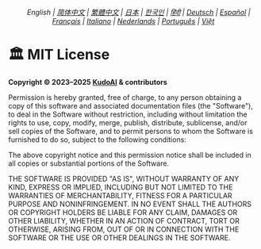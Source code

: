 <div align="center">
    <h6>
        <picture>
            <source type="image/svg+xml" media="(prefers-color-scheme: dark)" srcset="https://assets.chatgptjs.org/images/icons/earth/white/icon32.svg?v=e638eac">
           <img height=14 src="https://assets.chatgptjs.org/images/icons/earth/black/icon32.svg?v=e638eac">
        </picture>
        &nbsp;English |
        <a href="docs/zh-cn/LICENSE.md">简体中文</a> |
        <a href="docs/zh-tw/LICENSE.md">繁體中文</a> |
        <a href="docs/ja/LICENSE.md">日本</a> |
        <a href="docs/ko/LICENSE.md">한국인</a> |
        <a href="docs/hi/LICENSE.md">हिंदी</a> |
        <a href="docs/de/LICENSE.md">Deutsch</a> |
        <a href="docs/es/LICENSE.md">Español</a> |
        <a href="docs/fr/LICENSE.md">Français</a> |
        <a href="docs/it/LICENSE.md">Italiano</a> |
        <a href="docs/nl/LICENSE.md">Nederlands</a> |
        <a href="docs/pt/LICENSE.md">Português</a> |
        <a href="docs/vi/LICENSE.md">Việt</a>
    </h6>
</div>

# 🏛️ MIT License

**Copyright © 2023–2025 [KudoAI](https://github.com/KudoAI) & contributors**

Permission is hereby granted, free of charge, to any person obtaining a copy of this software and associated documentation files (the "Software"), to deal in the Software without restriction, including without limitation the rights to use, copy, modify, merge, publish, distribute, sublicense, and/or sell copies of the Software, and to permit persons to whom the Software is furnished to do so, subject to the following conditions:

The above copyright notice and this permission notice shall be included in all copies or substantial portions of the Software.

THE SOFTWARE IS PROVIDED "AS IS", WITHOUT WARRANTY OF ANY KIND, EXPRESS OR IMPLIED, INCLUDING BUT NOT LIMITED TO THE WARRANTIES OF MERCHANTABILITY, FITNESS FOR A PARTICULAR PURPOSE AND NONINFRINGEMENT. IN NO EVENT SHALL THE AUTHORS OR COPYRIGHT HOLDERS BE LIABLE FOR ANY CLAIM, DAMAGES OR OTHER LIABILITY, WHETHER IN AN ACTION OF CONTRACT, TORT OR OTHERWISE, ARISING FROM, OUT OF OR IN CONNECTION WITH THE SOFTWARE OR THE USE OR OTHER DEALINGS IN THE SOFTWARE.
